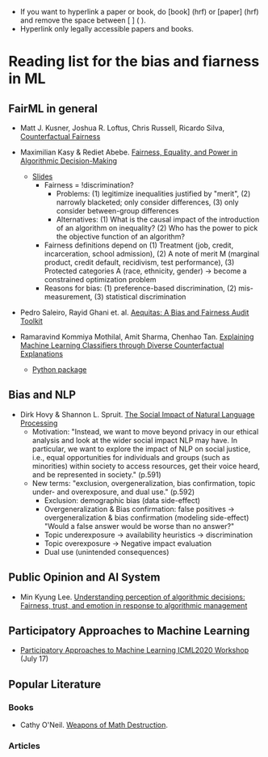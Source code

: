 
- If you want to hyperlink a paper or book, do [book] (hrf) or [paper] (hrf) and remove the space between [ ] ( ).
- Hyperlink only legally accessible papers and books. 

# Reading list for the bias and fiarness in ML

## FairML in general 

- Matt J. Kusner, Joshua R. Loftus, Chris Russell, Ricardo Silva, [Counterfactual Fairness](https://arxiv.org/abs/1703.06856)

- Maximilian Kasy & Rediet Abebe. [Fairness, Equality, and Power in Algorithmic Decision-Making](https://www.cs.cornell.edu/~red/fairness_equality_power.pdf)
  - [Slides](https://maxkasy.github.io/home/files/slides/fairness_equality_power_slides_kasy.pdf)
    - Fairness = !discrimination?
      - Problems: (1) legitimize inequalities justified by "merit", (2) narrowly blacketed; only consider differences, (3) only consider between-group differences 
      - Alternatives: (1) What is the causal impact of the introduction of an algorithm on inequality? (2) Who has the power to pick the objective function of an algorithm?
    - Fairness definitions depend on (1) Treatment (job, credit, incarceration, school admission), (2) A note of merit M (marginal product, credit default, recidivism, test performance), (3) Protected categories A (race, ethnicity, gender) -> become a constrained optimization problem 
    - Reasons for bias: (1) preference-based discrimination, (2) mis-measurement, (3) statistical discrimination 

- Pedro Saleiro, Rayid Ghani et. al. [Aequitas: A Bias and Fairness Audit Toolkit](https://arxiv.org/pdf/1811.05577.pdf)

- Ramaravind Kommiya Mothilal, Amit Sharma, Chenhao Tan. [Explaining Machine Learning Classifiers through Diverse Counterfactual Explanations](https://arxiv.org/abs/1905.07697)

  - [Python package](https://github.com/interpretml/DiCE)

## Bias and NLP

- Dirk Hovy & Shannon L. Spruit. [The Social Impact of Natural Language Processing](https://www.aclweb.org/anthology/P16-2096.pdf)
  - Motivation: "Instead, we want to move beyond privacy in our ethical analysis and look at the wider social impact NLP may have. In particular, we want to explore the impact of NLP on social justice, i.e., equal opportunities for individuals and groups (such as minorities) within society to access resources, get their voice heard, and be represented in society." (p.591)
  - New terms: "exclusion, overgeneralization, bias confirmation, topic under- and overexposure, and dual use." (p.592)
    - Exclusion: demographic bias (data side-effect) 
    - Overgeneralization & Bias confirmation: false positives -> overgeneralization & bias confirmation (modeling side-effect) "Would a false answer would be worse than no answer?"
    - Topic underexposure -> availability heuristics -> discrimination
    - Topic overexposure -> Negative impact evaluation 
    - Dual use (unintended consequences)

## Public Opinion and AI System 

- Min Kyung Lee. [Understanding perception of algorithmic decisions: Fairness, trust, and emotion in response to algorithmic management](https://journals.sagepub.com/action/doSearch?target=default&ContribAuthorStored=Lee%2C+Min+Kyung)

## Participatory Approaches to Machine Learning

- [Participatory Approaches to Machine Learning ICML2020 Workshop](https://participatoryml.github.io/) (July 17)

## Popular Literature

### Books 

- Cathy O'Neil. [Weapons of Math Destruction](https://www.amazon.com/dp/B01LDFCP0S/ref=dp-kindle-redirect?_encoding=UTF8&btkr=1). 

### Articles 
